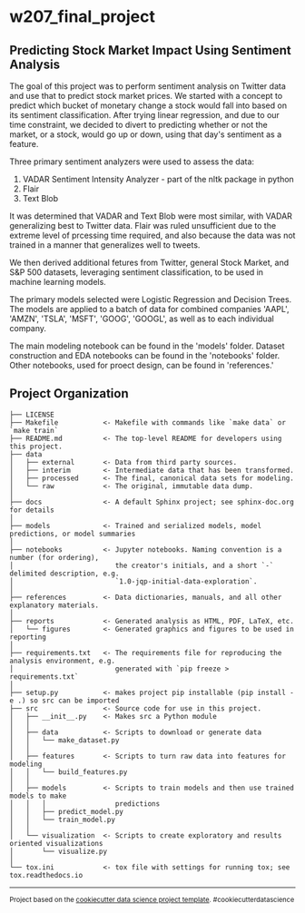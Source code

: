 w207_final_project
==============================

## Predicting Stock Market Impact Using Sentiment Analysis

The goal of this project was to perform sentiment analysis on Twitter data and use that to predict stock market prices. We started with a concept to predict which bucket of monetary change a stock would fall into based on its sentiment classification. After trying linear regression, and due to our time constraint, we decided to divert to predicting whether or not the market, or a stock, would go up or down, using that day's sentiment as a feature.

Three primary sentiment analyzers were used to assess the data:
1) VADAR Sentiment Intensity Analyzer - part of the nltk package in python
2) Flair
3) Text Blob

It was determined that VADAR and Text Blob were most similar, with VADAR generalizing best to Twitter data.  Flair was ruled unsufficient due to the extreme level of prcessing time required, and also because the data was not trained in a manner that generalizes well to tweets. 

We then derived additional fetures from Twitter, general Stock Market, and S&P 500 datasets, leveraging sentiment classification, to be used in machine learning models.

The primary models selected were Logistic Regression and Decision Trees.  The models are applied to a batch of data for combined companies 'AAPL', 'AMZN', 'TSLA', 'MSFT', 'GOOG', 'GOOGL', as well as to each individual company.

The main modeling notebook can be found in the 'models' folder.  Dataset construction and EDA notebooks can be found in the 'notebooks' folder. Other notebooks, used for proect design, can be found in 'references.'

Project Organization
------------

    ├── LICENSE
    ├── Makefile           <- Makefile with commands like `make data` or `make train`
    ├── README.md          <- The top-level README for developers using this project.
    ├── data
    │   ├── external       <- Data from third party sources.
    │   ├── interim        <- Intermediate data that has been transformed.
    │   ├── processed      <- The final, canonical data sets for modeling.
    │   └── raw            <- The original, immutable data dump.
    │
    ├── docs               <- A default Sphinx project; see sphinx-doc.org for details
    │
    ├── models             <- Trained and serialized models, model predictions, or model summaries
    │
    ├── notebooks          <- Jupyter notebooks. Naming convention is a number (for ordering),
    │                         the creator's initials, and a short `-` delimited description, e.g.
    │                         `1.0-jqp-initial-data-exploration`.
    │
    ├── references         <- Data dictionaries, manuals, and all other explanatory materials.
    │
    ├── reports            <- Generated analysis as HTML, PDF, LaTeX, etc.
    │   └── figures        <- Generated graphics and figures to be used in reporting
    │
    ├── requirements.txt   <- The requirements file for reproducing the analysis environment, e.g.
    │                         generated with `pip freeze > requirements.txt`
    │
    ├── setup.py           <- makes project pip installable (pip install -e .) so src can be imported
    ├── src                <- Source code for use in this project.
    │   ├── __init__.py    <- Makes src a Python module
    │   │
    │   ├── data           <- Scripts to download or generate data
    │   │   └── make_dataset.py
    │   │
    │   ├── features       <- Scripts to turn raw data into features for modeling
    │   │   └── build_features.py
    │   │
    │   ├── models         <- Scripts to train models and then use trained models to make
    │   │   │                 predictions
    │   │   ├── predict_model.py
    │   │   └── train_model.py
    │   │
    │   └── visualization  <- Scripts to create exploratory and results oriented visualizations
    │       └── visualize.py
    │
    └── tox.ini            <- tox file with settings for running tox; see tox.readthedocs.io


--------

<p><small>Project based on the <a target="_blank" href="https://drivendata.github.io/cookiecutter-data-science/">cookiecutter data science project template</a>. #cookiecutterdatascience</small></p>

